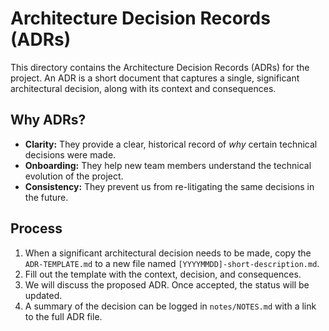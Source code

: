 # Architecture Decision Records (ADRs)

This directory contains the Architecture Decision Records (ADRs) for the project. An ADR is a short document that captures a single, significant architectural decision, along with its context and consequences.

## Why ADRs?

*   **Clarity:** They provide a clear, historical record of *why* certain technical decisions were made.
*   **Onboarding:** They help new team members understand the technical evolution of the project.
*   **Consistency:** They prevent us from re-litigating the same decisions in the future.

## Process

1.  When a significant architectural decision needs to be made, copy the `ADR-TEMPLATE.md` to a new file named `[YYYYMMDD]-short-description.md`.
2.  Fill out the template with the context, decision, and consequences.
3.  We will discuss the proposed ADR. Once accepted, the status will be updated.
4.  A summary of the decision can be logged in `notes/NOTES.md` with a link to the full ADR file.
